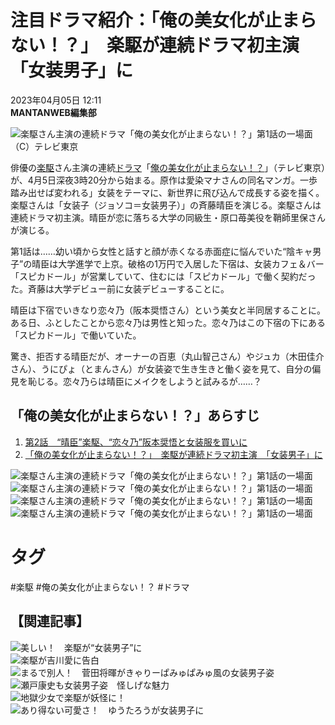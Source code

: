 # 注目ドラマ紹介：「俺の美女化が止まらない！？」　楽駆が連続ドラマ初主演　「女装男子」に

2023年04月05日 12:11  
**MANTANWEB編集部**  

![楽駆さん主演の連続ドラマ「俺の美女化が止まらない！？」第1話の一場面（C）テレビ東京](https://storage.mantan-web.jp/images/2023/04/05/20230405dog00m200000000c/001_size9.jpg)

俳優の[楽駆](https://mantan-web.jp/matome/楽駆/)さん主演の連続[ドラマ](https://mantan-web.jp/matome/ドラマ/)「[俺の美女化が止まらない！？](https://mantan-web.jp/matome/俺の美女化が止まらない！？/)」（テレビ東京）が、4月5日深夜3時20分から始まる。原作は愛染マナさんの同名マンガ。一歩踏み出せば変われる」女装をテーマに、新世界に飛び込んで成長する姿を描く。楽駆さんは「女装子（ジョソコ＝女装男子）」の斉藤晴臣を演じる。楽駆さんは連続ドラマ初主演。晴臣が恋に落ちる大学の同級生・原口苺美役を鞘師里保さんが演じる。

第1話は……幼い頃から女性と話すと顔が赤くなる赤面症に悩んでいた“陰キャ男子”の晴臣は大学進学で上京。破格の1万円で入居した下宿は、女装カフェ＆バー「スピカドール」が営業していて、住むには「スピカドール」で働く契約だった。斉藤は大学デビュー前に女装デビューすることに。

晴臣は下宿でいきなり恋々乃（阪本奨悟さん）という美女と半同居することに。ある日、ふとしたことから恋々乃は男性と知った。恋々乃はこの下宿の下にある「スピカドール」で働いていた。

驚き、拒否する晴臣だが、オーナーの百恵（丸山智己さん）やジュカ（木田佳介さん）、うにぴょ（とまんさん）が女装姿で生き生きと働く姿を見て、自分の偏見を恥じる。恋々乃らは晴臣にメイクをしようと試みるが……？

## 「俺の美女化が止まらない！？」あらすじ

1. [第2話　“晴臣”楽駆、“恋々乃”阪本奨悟と女装服を買いに](https://mantan-web.jp/article/20230412dog00m200034000c.html)
2. [「俺の美女化が止まらない！？」　楽駆が連続ドラマ初主演　「女装男子」に](https://mantan-web.jp/article/20230405dog00m200000000c.html)

![楽駆さん主演の連続ドラマ「俺の美女化が止まらない！？」第1話の一場面](https://storage.mantan-web.jp/images/2023/04/05/20230405dog00m200000000c/001_size9.jpg)  
![楽駆さん主演の連続ドラマ「俺の美女化が止まらない！？」第1話の一場面](https://storage.mantan-web.jp/images/2023/04/05/20230405dog00m200000000c/002_size9.jpg)  
![楽駆さん主演の連続ドラマ「俺の美女化が止まらない！？」第1話の一場面](https://storage.mantan-web.jp/images/2023/04/05/20230405dog00m200000000c/003_size9.jpg)  
![楽駆さん主演の連続ドラマ「俺の美女化が止まらない！？」第1話の一場面](https://storage.mantan-web.jp/images/2023/04/05/20230405dog00m200000000c/004_size9.jpg)  

# タグ
#楽駆
#俺の美女化が止まらない！？
#ドラマ

## 【関連記事】

![美しい！　楽駆が“女装男子”に](https://storage.mantan-web.jp/images/2023/04/05/20230405dog00m200000000c/001_size2.jpg)  
![楽駆が吉川愛に告白](https://storage.mantan-web.jp/images/2022/06/27/20220627dog00m200060000c/001_size2.jpg)  
![まるで別人！　菅田将暉がきゃりーぱみゅぱみゅ風の女装男子姿](https://storage.mantan-web.jp/images/2014/08/24/20140824dog00m200018000c/001_size2.jpg)  
![瀬戸康史も女装男子姿　怪しげな魅力](https://storage.mantan-web.jp/images/2017/12/06/20171206dog00m200044000c/001_size2.jpg)  
![地獄少女で楽駆が妖怪に！](https://storage.mantan-web.jp/images/2018/09/12/20180912dog00m200059000c/001_size2.jpg)  
![あり得ない可愛さ！　ゆうたろうが女装男子に](https://storage.mantan-web.jp/images/2021/09/08/20210908dog00m200068000c/001_size2.jpg)